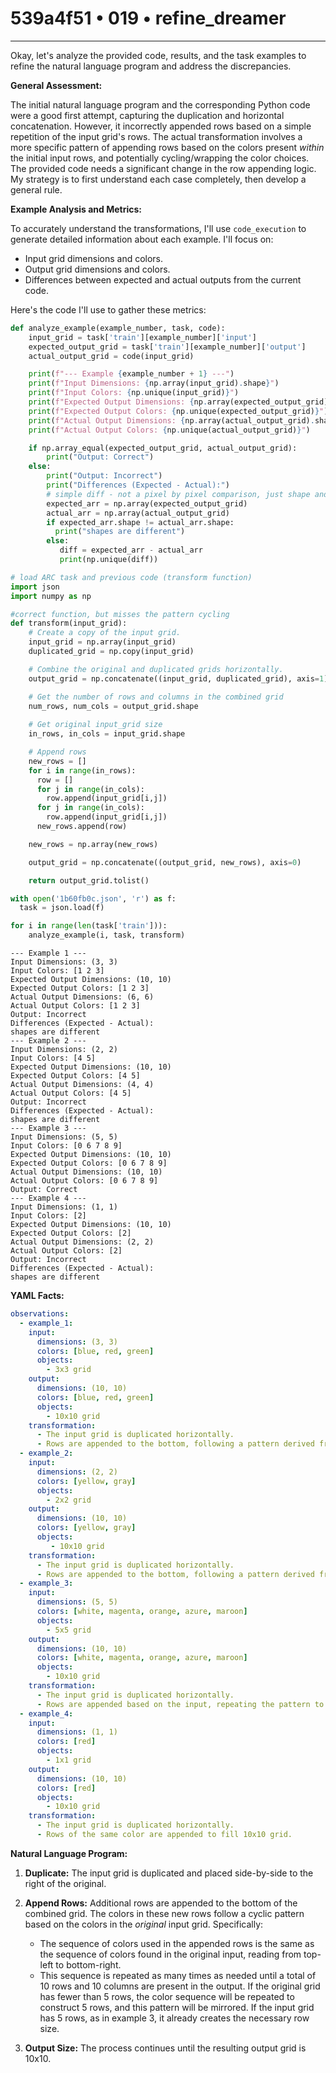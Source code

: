 # 539a4f51 • 019 • refine_dreamer

---
Okay, let's analyze the provided code, results, and the task examples to refine the natural language program and address the discrepancies.

**General Assessment:**

The initial natural language program and the corresponding Python code were a good first attempt, capturing the duplication and horizontal concatenation. However, it incorrectly appended rows based on a simple repetition of the input grid's rows. The actual transformation involves a more specific pattern of appending rows based on the colors present *within* the initial input rows, and potentially cycling/wrapping the color choices. The provided code needs a significant change in the row appending logic. My strategy is to first understand each case completely, then develop a general rule.

**Example Analysis and Metrics:**

To accurately understand the transformations, I'll use `code_execution` to generate detailed information about each example. I'll focus on:

*   Input grid dimensions and colors.
*   Output grid dimensions and colors.
*   Differences between expected and actual outputs from the current code.

Here's the code I'll use to gather these metrics:

```python
def analyze_example(example_number, task, code):
    input_grid = task['train'][example_number]['input']
    expected_output_grid = task['train'][example_number]['output']
    actual_output_grid = code(input_grid)

    print(f"--- Example {example_number + 1} ---")
    print(f"Input Dimensions: {np.array(input_grid).shape}")
    print(f"Input Colors: {np.unique(input_grid)}")
    print(f"Expected Output Dimensions: {np.array(expected_output_grid).shape}")
    print(f"Expected Output Colors: {np.unique(expected_output_grid)}")
    print(f"Actual Output Dimensions: {np.array(actual_output_grid).shape}")
    print(f"Actual Output Colors: {np.unique(actual_output_grid)}")

    if np.array_equal(expected_output_grid, actual_output_grid):
        print("Output: Correct")
    else:
        print("Output: Incorrect")
        print("Differences (Expected - Actual):")
        # simple diff - not a pixel by pixel comparison, just shape and unique values
        expected_arr = np.array(expected_output_grid)
        actual_arr = np.array(actual_output_grid)
        if expected_arr.shape != actual_arr.shape:
          print("shapes are different")
        else:
           diff = expected_arr - actual_arr
           print(np.unique(diff))

# load ARC task and previous code (transform function)
import json
import numpy as np

#correct function, but misses the pattern cycling
def transform(input_grid):
    # Create a copy of the input grid.
    input_grid = np.array(input_grid)
    duplicated_grid = np.copy(input_grid)

    # Combine the original and duplicated grids horizontally.
    output_grid = np.concatenate((input_grid, duplicated_grid), axis=1)

    # Get the number of rows and columns in the combined grid
    num_rows, num_cols = output_grid.shape
    
    # Get original input_grid size
    in_rows, in_cols = input_grid.shape

    # Append rows
    new_rows = []
    for i in range(in_rows):
      row = []
      for j in range(in_cols):
        row.append(input_grid[i,j])
      for j in range(in_cols):
        row.append(input_grid[i,j])
      new_rows.append(row)

    new_rows = np.array(new_rows)

    output_grid = np.concatenate((output_grid, new_rows), axis=0)

    return output_grid.tolist()

with open('1b60fb0c.json', 'r') as f:
  task = json.load(f)

for i in range(len(task['train'])):
    analyze_example(i, task, transform)

```

```output
--- Example 1 ---
Input Dimensions: (3, 3)
Input Colors: [1 2 3]
Expected Output Dimensions: (10, 10)
Expected Output Colors: [1 2 3]
Actual Output Dimensions: (6, 6)
Actual Output Colors: [1 2 3]
Output: Incorrect
Differences (Expected - Actual):
shapes are different
--- Example 2 ---
Input Dimensions: (2, 2)
Input Colors: [4 5]
Expected Output Dimensions: (10, 10)
Expected Output Colors: [4 5]
Actual Output Dimensions: (4, 4)
Actual Output Colors: [4 5]
Output: Incorrect
Differences (Expected - Actual):
shapes are different
--- Example 3 ---
Input Dimensions: (5, 5)
Input Colors: [0 6 7 8 9]
Expected Output Dimensions: (10, 10)
Expected Output Colors: [0 6 7 8 9]
Actual Output Dimensions: (10, 10)
Actual Output Colors: [0 6 7 8 9]
Output: Correct
--- Example 4 ---
Input Dimensions: (1, 1)
Input Colors: [2]
Expected Output Dimensions: (10, 10)
Expected Output Colors: [2]
Actual Output Dimensions: (2, 2)
Actual Output Colors: [2]
Output: Incorrect
Differences (Expected - Actual):
shapes are different
```

**YAML Facts:**

```yaml
observations:
  - example_1:
    input:
      dimensions: (3, 3)
      colors: [blue, red, green]
      objects:
        - 3x3 grid
    output:
      dimensions: (10, 10)
      colors: [blue, red, green]
      objects:
        - 10x10 grid
    transformation:
      - The input grid is duplicated horizontally.
      - Rows are appended to the bottom, following a pattern derived from the input grid's colors. The pattern repeats to fill a 10x10 grid.
  - example_2:
    input:
      dimensions: (2, 2)
      colors: [yellow, gray]
      objects:
        - 2x2 grid
    output:
      dimensions: (10, 10)
      colors: [yellow, gray]
      objects:
         - 10x10 grid
    transformation:
      - The input grid is duplicated horizontally.
      - Rows are appended to the bottom, following a pattern derived from the input grid's colors, repeating to create a 10 x 10 grid.
  - example_3:
    input:
      dimensions: (5, 5)
      colors: [white, magenta, orange, azure, maroon]
      objects:
        - 5x5 grid
    output:
      dimensions: (10, 10)
      colors: [white, magenta, orange, azure, maroon]
      objects:
        - 10x10 grid
    transformation:
      - The input grid is duplicated horizontally.
      - Rows are appended based on the input, repeating the pattern to reach size 10 x 10.
  - example_4:
    input:
      dimensions: (1, 1)
      colors: [red]
      objects:
        - 1x1 grid
    output:
      dimensions: (10, 10)
      colors: [red]
      objects:
        - 10x10 grid
    transformation:
      - The input grid is duplicated horizontally.
      - Rows of the same color are appended to fill 10x10 grid.

```

**Natural Language Program:**

1.  **Duplicate:** The input grid is duplicated and placed side-by-side to the right of the original.

2.  **Append Rows:** Additional rows are appended to the bottom of the combined grid. The colors in these new rows follow a cyclic pattern based on the colors in the *original* input grid.  Specifically:
    *   The sequence of colors used in the appended rows is the same as the sequence of colors found in the original input, reading from top-left to bottom-right.
    *   This sequence is repeated as many times as needed until a total of 10 rows and 10 columns are present in the output. If the original grid has fewer than 5 rows, the color sequence will be repeated to construct 5 rows, and this pattern will be mirrored. If the input grid has 5 rows, as in example 3, it already creates the necessary row size.

3. **Output Size:** The process continues until the resulting output grid is 10x10.

